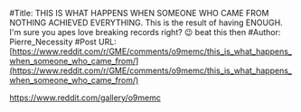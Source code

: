 #Title: THIS IS WHAT HAPPENS WHEN SOMEONE WHO CAME FROM NOTHING ACHIEVED EVERYTHING. This is the result of having ENOUGH. I'm sure you apes love breaking records right? 😉 beat this then
#Author: Pierre_Necessity
#Post URL: [https://www.reddit.com/r/GME/comments/o9memc/this_is_what_happens_when_someone_who_came_from/](https://www.reddit.com/r/GME/comments/o9memc/this_is_what_happens_when_someone_who_came_from/)


https://www.reddit.com/gallery/o9memc